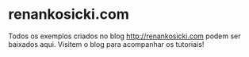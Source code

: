 # renankosicki.com

Todos os exemplos criados no blog http://renankosicki.com podem ser baixados aqui.
Visitem o blog para acompanhar os tutoriais!
